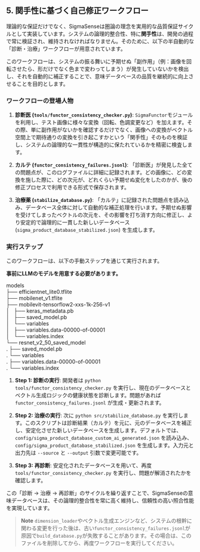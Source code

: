 ## 5. 関手性に基づく自己修正ワークフロー

理論的な保証だけでなく、SigmaSenseは圏論の理念を実用的な品質保証サイクルとして実装しています。システムの論理的整合性、特に**関手性**は、開発の過程で常に検証され、維持されなければなりません。そのために、以下の半自動的な「診断・治療」ワークフローが用意されています。

このワークフローは、システムの振る舞いに予期せぬ「副作用」（例：画像を回転させたら、形だけでなく色まで変わってしまう）が発生していないかを検出し、それを自動的に補正することで、意味データベースの品質を継続的に向上させることを目的とします。

### ワークフローの登場人物

1.  **診断医 (`tools/functor_consistency_checker.py`)**:
    `SigmaFunctor`モジュールを利用し、テスト画像に様々な変換（回転、色調変更など）を加えます。その際、単に副作用がないかを確認するだけでなく、画像への変換がベクトル空間上で期待通りの変換を引き起こすかという「関手性」そのものを検証し、システムの論理的な一貫性が構造的に保たれているかを精密に検査します。

2.  **カルテ (`functor_consistency_failures.jsonl`)**:
    「診断医」が発見した全ての問題点が、このログファイルに詳細に記録されます。どの画像に、どの変換を施した際に、どの次元が、どれくらい予期せぬ変化をしたのかが、後の修正プロセスで利用できる形式で保存されます。

3.  **治療薬 (`stabilize_database.py`)**:
    「カルテ」に記録された問題点を読み込み、データベース全体に対して自動的な補正処理を行います。予期せぬ影響を受けてしまったベクトルの次元を、その影響を打ち消す方向に修正し、より安定的で論理的に一貫した新しいデータベース (`sigma_product_database_stabilized.json`) を生成します。

### 実行ステップ

このワークフローは、以下の手動ステップを通じて実行されます。

**事前にLLMのモデルを用意する必要があります。**

models  
├── efficientnet_lite0.tflite  
├── mobilenet_v1.tflite  
├── mobilevit-tensorflow2-xxs-1k-256-v1  
│   ├── keras_metadata.pb  
│   ├── saved_model.pb  
│   └── variables  
│       ├── variables.data-00000-of-00001  
│       └── variables.index  
└── resnet_v2_50_saved_model  
.   ├── saved_model.pb  
.   └── variables  
.        ├── variables.data-00000-of-00001  
.        └── variables.index  

1.  **Step 1: 診断の実行**:
    開発者は `python tools/functor_consistency_checker.py` を実行し、現在のデータベースとベクトル生成ロジックの健康状態を診断します。問題があれば `functor_consistency_failures.jsonl` が生成・更新されます。

2.  **Step 2: 治療の実行**:
    次に `python src/stabilize_database.py` を実行します。このスクリプトは診断結果（カルテ）を元に、元のデータベースを補正し、安定化させた新しいデータベースを生成します。デフォルトでは、`config/sigma_product_database_custom_ai_generated.json` を読み込み、`config/sigma_product_database_stabilized.json` を生成します。入力元と出力先は `--source` と `--output` 引数で変更可能です。

3.  **Step 3: 再診断**:
    安定化されたデータベースを用いて、再度 `tools/functor_consistency_checker.py` を実行し、問題が解消されたかを確認します。

この「診断 → 治療 → 再診断」のサイクルを繰り返すことで、SigmaSenseの意味データベースは、その論理的整合性を常に高く維持し、信頼性の高い照合性能を実現しています。

  > **Note**
  > `dimension_loader`やベクトル生成エンジンなど、システムの根幹に関わる変更を行った後は、古い`functor_consistency_failures.jsonl`が原因で`build_database.py`が失敗することがあります。その場合は、このファイルを削除してから、再度ワークフローを実行してください。